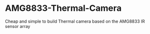 # AMG8833-Thermal-Camera
Cheap and simple to build Thermal camera based on the AMG8833 IR sensor array
